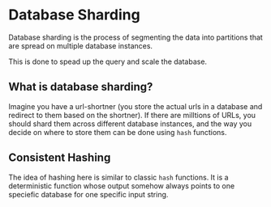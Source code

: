 # Database Sharding

Database sharding is the process of segmenting the data into partitions that are spread on multiple database instances.

This is done to spead up the query and scale the database.

## What is database sharding?

Imagine you have a url-shortner (you store the actual urls in a database and redirect to them based on the shortner). If there are milltions of URLs, you should shard them across different database instances, and the way you decide on where to store them can be done using `hash` functions.

## Consistent Hashing

The idea of hashing here is similar to classic `hash` functions. It is a deterministic function whose output somehow always points to one speciefic database for one specific input string.
